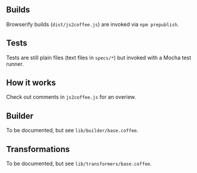 ## Builds

Browserify builds (`dist/js2coffee.js`) are invoked via `npm prepublish`.

## Tests

Tests are still plain files (text files in `specs/*`) but invoked with a Mocha
test runner.

## How it works

Check out comments in `js2coffee.js` for an overiew.

## Builder

To be documented, but see `lib/builder/base.coffee`.

## Transformations

To be documented, but see `lib/transformers/base.coffee`.
